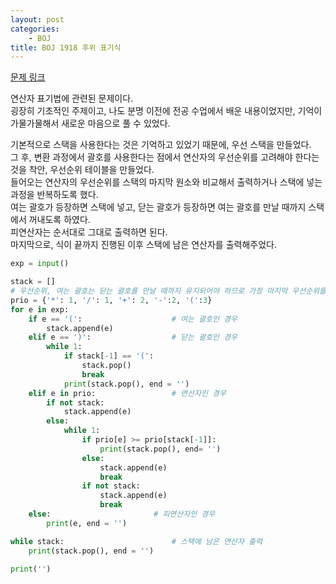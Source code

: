 ```yaml
---
layout: post
categories:
    - BOJ
title: BOJ 1918 후위 표기식
---
```


[문제 링크](https://www.acmicpc.net/problem/1918)

연산자 표기법에 관련된 문제이다.  
굉장히 기초적인 주제이고, 나도 분명 이전에 전공 수업에서 배운 내용이었지만, 기억이 가물가물해서 새로운 마음으로 풀 수 있었다.

기본적으로 스택을 사용한다는 것은 기억하고 있었기 때문에, 우선 스택을 만들었다.  
그 후, 변환 과정에서 괄호를 사용한다는 점에서 연산자의 우선순위를 고려해야 한다는 것을 착안, 우선순위 테이블을 만들었다.  
들어오는 연산자의 우선순위를 스택의 마지막 원소와 비교해서 출력하거나 스택에 넣는 과정을 반복하도록 했다.  
여는 괄호가 등장하면 스택에 넣고, 닫는 괄호가 등장하면 여는 괄호를 만날 때까지 스택에서 꺼내도록 하였다.  
피연산자는 순서대로 그대로 출력하면 된다.  
마지막으로, 식이 끝까지 진행된 이후 스택에 남은 연산자를 출력해주었다.  

```python
exp = input()

stack = []
# 우선순위, 여는 괄호는 닫는 괄호를 만날 때까지 유지되어야 하므로 가장 마지막 우선순위를 가진다.
prio = {'*': 1, '/': 1, '+': 2, '-':2, '(':3}
for e in exp:
    if e == '(':					# 여는 괄호인 경우
        stack.append(e)
    elif e == ')':					# 닫는 괄호인 경우
        while 1:
            if stack[-1] == '(':
                stack.pop()
                break
            print(stack.pop(), end = '')
    elif e in prio:					# 연산자인 경우
        if not stack:
            stack.append(e)
        else:
            while 1:
                if prio[e] >= prio[stack[-1]]:
                    print(stack.pop(), end= '')
                else:
                    stack.append(e)
                    break
                if not stack:
                    stack.append(e)
                    break
    else:						# 피연산자인 경우
        print(e, end = '')

while stack:						# 스택에 남은 연산자 출력
    print(stack.pop(), end = '')

print('')
```
